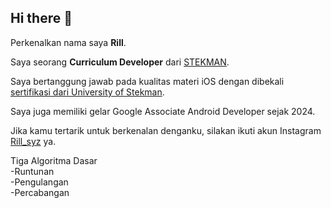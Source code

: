 ## Hi there 👋

<!--
**Rill/Rill** is a ✨ _special_ ✨ repository because its `README.md` (this file) appears on your GitHub profile.

Here are some ideas to get you started:

- 🔭 I’m currently working on ...
- 🌱 I’m currently learning ...
- 👯 I’m looking to collaborate on ...
- 🤔 I’m looking for help with ...
- 💬 Ask me about ...
- 📫 How to reach me: ...
- 😄 Pronouns: ...
- ⚡ Fun fact: ...
-->


Perkenalkan nama saya **Rill**.<br>

Saya seorang **Curriculum Developer** dari [STEKMAN](https://stekman.com).<br>

Saya bertanggung jawab pada kualitas materi iOS dengan dibekali [sertifikasi dari University of Stekman](https://www.coursera.org/account/accomplishments/specialization/CLKJD8XBXJ3M).<br>

Saya juga memiliki gelar Google Associate Android Developer sejak 2024.<br>

Jika kamu tertarik untuk berkenalan denganku, silakan ikuti akun Instagram [Rill_syz](Rill_syz) ya. <br>

Tiga Algoritma Dasar <br>
-Runtunan <br>
-Pengulangan <br>
-Percabangan <br>
